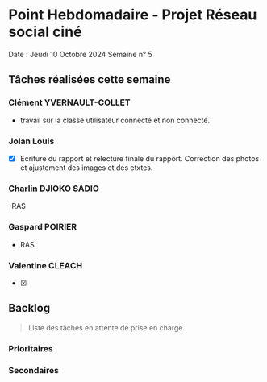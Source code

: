 # Point Hebdomadaire - Projet Réseau social ciné

Date : Jeudi 10 Octobre 2024
Semaine n° 5

## Tâches réalisées cette semaine


### Clément YVERNAULT-COLLET
- travail sur la classe utilisateur connecté et non connecté.

### Jolan Louis
-[X] Ecriture du rapport et relecture finale du rapport. Correction des photos et ajustement des images et des etxtes.
### Charlin DJIOKO SADIO
-RAS

### Gaspard POIRIER
- RAS

### Valentine CLEACH
-[x] 

## Backlog

> Liste des tâches en attente de prise en charge.

### Prioritaires

### Secondaires
